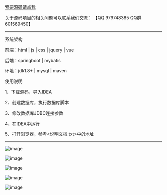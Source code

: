 

[索要源码请点我](http://mp.weixin.qq.com/mp/appmsgalbum?__biz=MzkwMDY3MTY0Nw==&action=getalbum&album_id=3423120253595582465&scene=173&subscene=&sessionid=svr_dbd799d91a1&enterid=1713666527&from_msgid=&from_itemidx=&count=3&nolastread=1#wechat_redirect)

关于源码项目的相关问题可以联系我们交流： 【QQ 979748385 QQ群 601569450】 

***************************************************************

系统架构

前端：html | js | css | jquery | vue

后端：springboot | mybatis

环境：jdk1.8+ | mysql | maven

使用说明

1、下载源码，导入IDEA

2、创建数据库，执行数据库脚本

3、修改数据库JDBC连接参数

4、在IDEA中运行

5、打开浏览器，参考<说明文档.txt>中的地址

***************************************************************
![image](https://github.com/hjsdjko/springbootm3kwm/assets/120558513/b41b7684-c8d2-48cc-a3b1-3f05ca7b4762)

![image](https://github.com/hjsdjko/springbootm3kwm/assets/120558513/fe15bd22-c6bb-4f05-be5b-5b3c0c90f1a7)

![image](https://github.com/hjsdjko/springbootm3kwm/assets/120558513/e51bb1ee-5f16-478d-bf08-89480432b3db)

![image](https://github.com/hjsdjko/springbootm3kwm/assets/120558513/82690411-9a91-4663-90b2-7faebb9b7143)

![image](https://github.com/hjsdjko/springbootm3kwm/assets/120558513/0c178847-6f6e-4b5f-bd7f-cb8b60558462)
